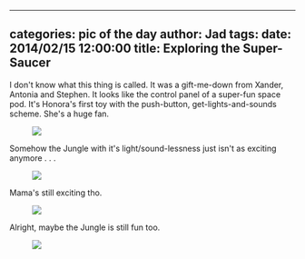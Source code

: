 
---
categories: pic of the day
author: Jad
tags: 
date: 2014/02/15 12:00:00
title: Exploring the Super-Saucer 
---
I don't know what this thing is called.  It was a gift-me-down from
Xander, Antonia and Stephen.  It looks like the control panel of a 
super-fun space pod.  It's Honora's first toy with 
the push-button, get-lights-and-sounds scheme.  She's a huge fan.

<figure>
<img src="/img/2014/02/15/img_20140215_162823064_medium.jpg" />
<figcaption></figcaption>
</figure>

Somehow the Jungle with it's light/sound-lessness just isn't as exciting anymore . . .

<figure>
<img src="/img/2014/02/15/img_20140215_112413897_large.jpg" />
<figcaption></figcaption>
</figure>

Mama's still exciting tho.

<figure>
<img src="/img/2014/02/15/img_20140215_113420858_large.jpg" />
<figcaption></figcaption>
</figure>

Alright, maybe the Jungle is still fun too. 

<figure>
<img src="/img/2014/02/15/img_20140215_090712189_medium.jpg" />
<figcaption></figcaption>
</figure>
